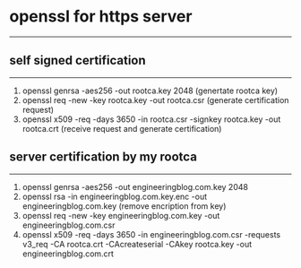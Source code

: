 # openssl for https server
---

## self signed certification
---
1. openssl genrsa -aes256 -out rootca.key 2048 (genertate rootca key)
2. openssl req -new -key rootca.key -out rootca.csr (generate certification request)
3. openssl x509 -req -days 3650 -in rootca.csr -signkey rootca.key -out rootca.crt (receive request and generate certification)

## server certification by my rootca
---
1. openssl genrsa -aes256 -out engineeringblog.com.key 2048
2. openssl rsa -in engineeringblog.com.key.enc -out engineeringblog.com.key (remove encription from key)
3. openssl req -new -key engineeringblog.com.key -out engineeringblog.com.csr
4. openssl x509 -req -days 3650 -in engineeringblog.com.csr -requests v3_req -CA rootca.crt -CAcreateserial -CAkey rootca.key -out engineeringblog.com.crt
